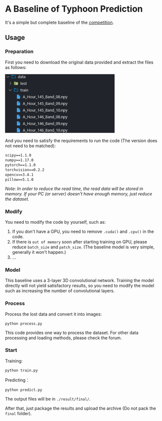 # A Baseline of Typhoon Prediction

It's a simple but complete baseline of the [competition](https://tianchi.aliyun.com/competition/entrance/231729/introduction).

## Usage

### Preparation

First you need to download the original data provided and extract the files as follows:

![](figs/fig1.png)

And you need to satisfy the requirements to run the code (The version does not need to be matched):

```
scipy==1.1.0
numpy==1.17.0
pytorch==1.1.0
torchvision==0.2.2
opencv==3.4.1
pillow==5.1.0
```

*Note: In order to reduce the read time, the read data will be stored in memory. If your PC (or server) doesn't have enough memory, just reduce the dataset.*

### Modify

You need to modify the code by yourself, such as:

1. If you don't have a GPU, you need to remove `.cuda()` and `.cpu()` in the code.
2. If there is `out of memory` soon after starting training on GPU, please reduce `batch_size` and `patch_size`. (The baseline model is very simple, generally it won't happen.)
3. ...

### Model

This baseline uses a 3-layer 3D convolutional network. Training the model directly will not yield satisfactory results, so you need to modify the model such as increasing the number of convolutional layers.

### Process

Process the lost data and convert it into images:

```
python process.py
```

This code provides one way to process the dataset. For other data processing and loading methods, please check the forum.

### Start

Training:

```
python train.py
```

Predicting：

```
python predict.py
```

The output files will be in `./result/final/`. 

After that, just package the results and upload the archive (Do not pack the `final` folder).
